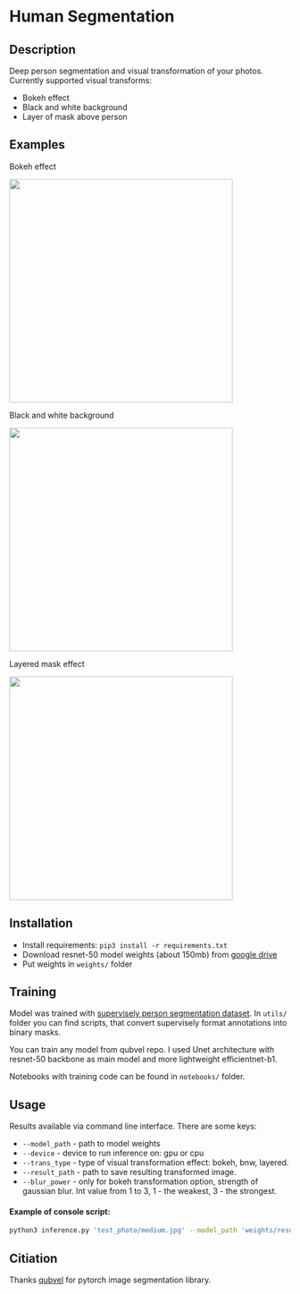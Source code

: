 # Human Segmentation

## Description
Deep person segmentation and visual transformation of your photos. Currently supported visual transforms:
* Bokeh effect
* Black and white background
* Layer of mask above person
## Examples
Bokeh effect

<img src="/test_photo/transformed/bokeh2.jpg" width="400"/>

Black and white background

<img src="/test_photo/transformed/bnw.jpg" width="400"/>

Layered mask effect

<img src="/test_photo/transformed/layered.jpg" width="400"/>

## Installation

* Install requirements: `pip3 install -r requirements.txt`
* Download resnet-50 model weights (about 150mb) from [google drive](https://drive.google.com/drive/folders/1JbiE0WM-3vCw2VttMr3fBZBVHiD2gLMu?usp=sharing)
* Put weights in `weights/` folder
## Training
Model was trained with [supervisely person segmentation dataset](https://supervise.ly/explore/projects/supervisely-person-dataset-23304/datasets). In `utils/` folder you can find scripts, that convert supervisely format annotations into binary masks.

You can train any model from qubvel repo. I used Unet architecture with resnet-50 backbone as main model and more lightweight efficientnet-b1.

Notebooks with training code can be found in `notebooks/` folder.
## Usage
Results available via command line interface. There are some keys:
* `--model_path` - path to model weights
* `--device` - device to run inference on: gpu or cpu
* `--trans_type` - type of visual transformation effect: bokeh, bnw, layered.
* `--result_path` - path to save resulting transformed image.
* `--blur_power` - only for bokeh transformation option, strength of gaussian blur. Int value from 1 to 3, 1 - the weakest, 3 - the strongest.
#### Example of console script:
```bash
python3 inference.py 'test_photo/medium.jpg' --model_path 'weights/resnet50_089.pb' --device 'gpu' --trans_type 'layered' --result_path 'test1.jpg' --blur_power 2

```
## Citiation
Thanks [qubvel](https://github.com/qubvel/segmentation_models.pytorch) for pytorch image segmentation library.
